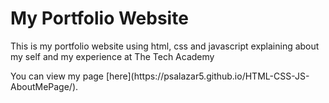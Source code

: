 <h1> My Portfolio Website </h1>

<p>This is my portfolio website using html, css and javascript explaining about my self and my experience at The Tech Academy </p>
<p> You can view my page [here](https://psalazar5.github.io/HTML-CSS-JS-AboutMePage/).
